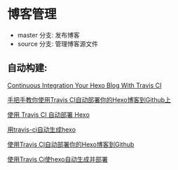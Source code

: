 # 博客管理

- master 分支: 发布博客
- source 分支: 管理博客源文件

## 自动构建:

[Continuous Integration Your Hexo Blog With Travis CI](http://blog.bigruan.com/2015-03-09-Continuous-Integration-Your-Hexo-Blog-With-TravisCI/)

[手把手教你使用Travis CI自动部署你的Hexo博客到Github上](http://www.jianshu.com/p/e22c13d85659)

[使用 Travis CI 自动部署 Hexo](http://www.jianshu.com/p/5e74046e7a0f)

[用travis-ci自动生成hexo](http://chenzaichun.github.io/2013-06-23-test-auto-build.html)

[使用Travis CI自动部署你的Hexo博客到Github](http://www.selfrebuild.net/2016/11/16/github-hexo-blog-auto-deploy/)

[使用Travis Ci使hexo自动生成并部署](https://blog.xingoxu.com/2016/12/use-travis-ci-your-blog/)